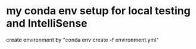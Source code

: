# my conda env setup for local testing and IntelliSense 

create environment by "conda env create -f environment.yml"